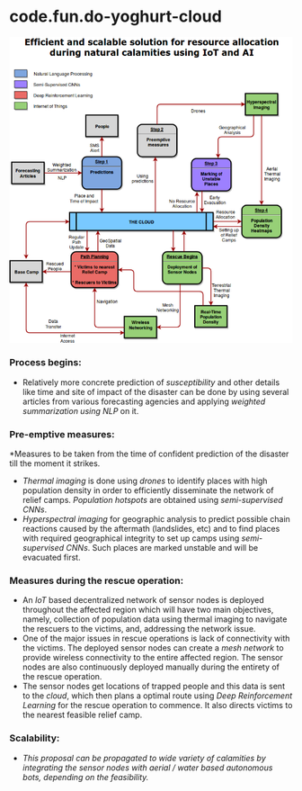 # code.fun.do-yoghurt-cloud


![alt text](ai-iot-flowchart.png)

### Process begins:

* Relatively more concrete prediction of *susceptibility* and other details like time and site of impact of the disaster can be done by using several articles from various forecasting agencies and applying *weighted summarization using NLP* on it. 

### Pre-emptive measures: 
*Measures to be taken from the time of confident prediction of the disaster till the moment it strikes. 

* *Thermal imaging* is done using *drones* to identify places with high population density in order to efficiently disseminate the network of relief camps. *Population hotspots* are obtained using *semi-supervised CNNs*.
* *Hyperspectral imaging* for geographic analysis to predict possible chain reactions caused by the aftermath (landslides, etc) and to find places with required geographical integrity to set up camps using *semi-supervised CNNs*. Such places are marked unstable and will be evacuated first.

### Measures during the rescue operation:

* An *IoT* based decentralized network of sensor nodes is deployed throughout the affected region which will have two main objectives, namely, collection of population data using thermal imaging to navigate the rescuers to the victims, and, addressing the network issue. 
* One of the major issues in rescue operations is lack of connectivity with the victims. The deployed sensor nodes can create a *mesh network* to provide wireless connectivity to the entire affected region. The sensor nodes are also continuously deployed manually during the entirety of the rescue operation. 
* The sensor nodes get locations of trapped people and this data is sent to the *cloud*, which then plans a optimal route using *Deep Reinforcement Learning* for the rescue operation to commence. It also directs victims to the nearest feasible relief camp.

### Scalability:

* *This proposal can be propagated to wide variety of calamities by integrating the sensor nodes with aerial / water based autonomous bots, depending on the feasibility.*
